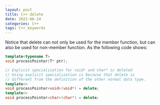 ```yaml
---
layout: post
title: C++ delete
date: 2022-06-24
categories: C++
tags: C++_keywords
---
```


Notice that delete can not only be used for the member function, but can also be used for non-member function. As the following code shows:

```cpp
template<typename T>
void processPointer(T* ptr);

// Explicit specialization for void* and char* is deleted
// Using explicit specialization is because that delete is
// different from the definition of the other normal data type.
template<>
void processPointer<void>(void*) = delete;
template<>
void processPointer<char>(char*) = delete;
```
